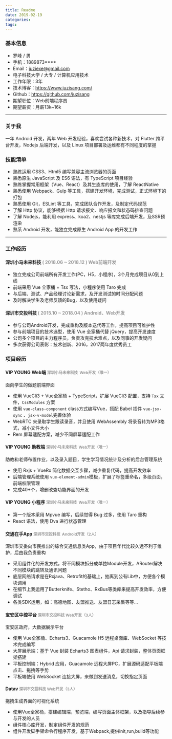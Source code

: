 ```yaml
---
title: Readme
date: 2019-02-19
categories:
tags:
---
```


### 基本信息

 - 罗峰 / 男
 - 手机：1889873****
 - Email：juziexe@gmail.com
 - 电子科技大学 / 大专 / 计算机应用技术
 - 工作年限：3年
 - 技术博客：https://www.juzisang.com/
 - Github：https://github.com/juzisang
 - 期望职位：Web前端程序员
 - 期望薪资：月薪13k~16k

---

### 关于我

一年 Android 开发，两年 Web 开发经验，喜欢尝试各种新技术，对 Flutter 跨平台开发，Nodejs 后端开发，以及 Linux 项目部署及运维都有不同程度的掌握

### 技能清单

- 熟练运用 CSS3、Html5 编写兼容主流浏览器的页面
- 熟悉原生 JavaScript 及 ES6 语法，有 TypeScript 项目经验
- 熟练掌握常用框架（Vue、React）及其生态库的使用，了解 ReactNative
- 熟悉使用 Webpack、Gulp 等工具，搭建开发环境，完成测试，正式环境下的打包
- 熟悉使用 Git，ESLint 等工具，完成团队合作开发，及制定代码规范
- 了解 Http 协议，能够根据 Http 请求报文、响应报文和状态码排查问题
- 了解 Nodejs，能利用 express、koa2、nestjs 等库完成后端开发，及SSR预渲染
- 熟系 Android 开发，能独立完成原生 Android App 的开发工作

---

### 工作经历

####  深圳小马未来科技   <span style="font-size:14px;color:#999;">( 2018.06 ~ 2018.12 )   Web前端开发</span>
- 独立完成公司前端所有开发工作(PC，H5，小程序)，3个月完成项目从0到上线
- 前端采用 Vue 全家桶 + Tsx 写法，小程序使用 Taro 完成
- 与后端、测试、产品经理讨论新需求，及开发测试的时间分配问题
- 及时解决学生及老师反馈的Bug，以及使用疑问

#### 深圳市交投科技  <span style="font-size:14px;color:#999;"> ( 2015.10 ~ 2018.04 )   Android、Web开发</span>
- 参与公司Android开发，完成重构及版本迭代等工作，提高项目可维护性
- 参与前端项目的技术选型，使用 Vue 全家桶代替  jQuery，提高开发速度
- 公司多个项目的主力程序员，负责攻克技术难点，以及同事的开发疑问
- 多次获得公司表彰：技术创新、2016，2017两年度优秀员工

### 项目经历

#### VIP YOUNG Web端   <span style="font-size:12px;color:#999;">深圳小马未来科技  Web开发（唯一）</span>

面向学生的做题前端界面

- 使用 VueCli3 + Vue全家桶 + TypeScript，扩展 VueCli3 配置，支持 `Tsx` 文件，`CssModules` 方案
- 使用  `vue-class-component` class方式编写Vue，搭配 Babel 插件 `vue-jsx-sync` 、`jsx-v-model`完善体验
- WebRTC 来录取学生跟读录音，并且使用 WebAssembly 将录音转为MP3格式，减小文件大小
- Rem 屏幕适配方案，减少不同屏幕适配工作

#### VIP YOUNG 助教端   <span style="font-size:12px;color:#999;">深圳小马未来科技  Web开发（唯一）</span>

助教和老师布置作业，以及录入题目，学生学习情况统计及分析的后台管理系统

- 使用 Rxjs + VueRx 简化数据交互步骤，减少重复代码，提高开发效率
- 后端管理系统使用 `vue-element-admin`模板，扩展了标签重命名，多级页面，前端权限管理
- 完成40+个，增删改查功能界面的开发


#### VIP YOUNG 小程序   <span style="font-size:12px;color:#999;">深圳小马未来科技  Web开发（唯一）</span>
- 第一个版本采用 Mpvue 编写，后续觉得 Bug 过多，使用 Taro 重构
- React 语法，使用 Dva 进行状态管理

#### 交通在手App   <span style="font-size:12px;color:#999;">深圳市交投科技  Android开发（2人）</span>

深圳市交委向市民推出的综合交通信息类App，由于项目年代比较久远不利于维护，后由我负责重构

- 采用组件化的开发方式，将不同模块拆分成单独Module开发，ARouter解决不同模块的跳转及通讯问题
- 底层网络请求是在Rxjava、Retrofit的基础上，抽离到公有Lib中，方便各个模块调用
- 在细节上我运用了Butterknife、Stetho、RxBus等类库来提高开发效率，方便调试
- 各类SDK运用，如：高德地图、友盟推送、友盟日志采集等等...

#### 宝安区中控平台   <span style="font-size:12px;color:#999;">深圳市交投科技 Web开发（3人）</span>
宝安区政府，大数据展示平台

- 使用 Vue全家桶、Echarts3、Guacamole H5 远程桌面库、WebSocket 等技术完成编写 
- 大屏展示端：基于 Vue 封装 Echarts3 图表组件，Api 请求封装，整体页面框架搭建
- 平板控制端：Hybrid 应用，Guacamole 远程大屏PC，扩展源码适配平板端点击、拖拽等手势
- 平板端使用 WebSocket 连接大屏，来做到发送消息，切换指定页面

#### Datav <span style="font-size:12px;color:#999;">深圳市交投科技 Web开发（3人）</span>

拖拽生成界面的可视化系统

- 使用Vue全家桶，搭建编辑端，预览端，编写页面主体框架，以及指导后续参与开发的人员
- 组件核心库开发，制定组件开发的规范
- 组件开发脚手架命令行程序开发，基于Webpack,提供init,run,build等功能